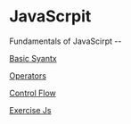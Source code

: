 # JavaScrpit

Fundamentals of JavaScirpt --

[Basic Syantx](./basic_script.js)

[Operators](./operators_script.js)

[Control Flow](./control_flow_script.js)

[Exercise Js](./exercise_script.js)
